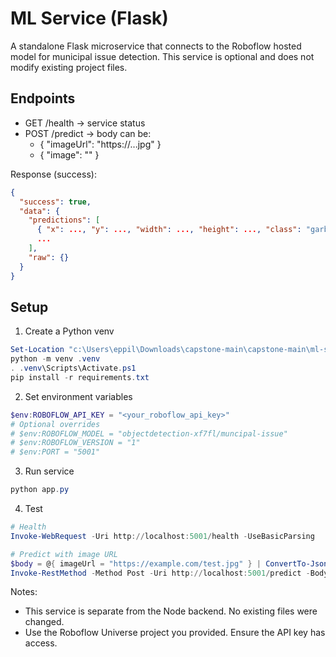 # ML Service (Flask)

A standalone Flask microservice that connects to the Roboflow hosted model for municipal issue detection. This service is optional and does not modify existing project files.

## Endpoints
- GET /health → service status
- POST /predict → body can be:
  - { "imageUrl": "https://...jpg" }
  - { "image": "<base64 image data>" }

Response (success):
```json
{
  "success": true,
  "data": {
    "predictions": [
      { "x": ..., "y": ..., "width": ..., "height": ..., "class": "garbage", "confidence": 0.87 },
      ...
    ],
    "raw": {}
  }
}
```

## Setup
1. Create a Python venv
```powershell
Set-Location "c:\Users\eppil\Downloads\capstone-main\capstone-main\ml-service"
python -m venv .venv
. .venv\Scripts\Activate.ps1
pip install -r requirements.txt
```

2. Set environment variables
```powershell
$env:ROBOFLOW_API_KEY = "<your_roboflow_api_key>"
# Optional overrides
# $env:ROBOFLOW_MODEL = "objectdetection-xf7fl/muncipal-issue"
# $env:ROBOFLOW_VERSION = "1"
# $env:PORT = "5001"
```

3. Run service
```powershell
python app.py
```

4. Test
```powershell
# Health
Invoke-WebRequest -Uri http://localhost:5001/health -UseBasicParsing

# Predict with image URL
$body = @{ imageUrl = "https://example.com/test.jpg" } | ConvertTo-Json
Invoke-RestMethod -Method Post -Uri http://localhost:5001/predict -Body $body -ContentType 'application/json'
```

Notes:
- This service is separate from the Node backend. No existing files were changed.
- Use the Roboflow Universe project you provided. Ensure the API key has access.